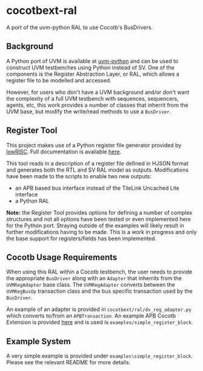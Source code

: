 # cocotbext-ral

A port of the uvm-python RAL to use Cocotb's BusDrivers.

## Background

A Python port of UVM is available at [uvm-python](https://github.com/tpoikela/uvm-python) and can be used to construct UVM testbenches using Python instead of SV.  One of the components is the Register Abstraction Layer, or RAL, which allows a register file to be modelled and accessed.

However, for users who don't have a UVM background and/or don't want the complexity of a full UVM testbench with sequences, sequencers, agents, etc, this work provides a number of classes that inherrit from the UVM base, but modify the write/read methods to use a `BusDriver`.

## Register Tool   

This project makes use of a Python register file generator provided by [lowRISC](https://www.lowrisc.org/).  Full documentation is available [here](https://docs.opentitan.org/doc/rm/register_tool/).

This tool reads in a description of a register file defined in HJSON format and generates both the RTL and SV RAL model as outputs.  Modifications have been made to the scripts to enable two new outputs:

 * an APB based bus interface instead of the TileLink Uncached Lite interface
 * a Python RAL

**Note:** the Register Tool provides options for defining a number of complex structures and not all options have been tested or even implemented here for the Python port.  Straying outside of the examples will likely result in further modifications having to be made.  This is a work in progress and only the base support for registers/fields has been implemented.


## Cocotb Usage Requirements

When using this RAL within a Cocotb testbench, the user needs to provide the appropriate `BusDriver` along with an `Adapter` that inherrits from the `UVMRegAdapter` base class.  The `UVMRegAdapter` converts between the `UVMRegBusOp` transaction class and the bus specific transaction used by the `BusDriver`.

An example of an adapter is provided in `cocotbext/ral/dv_reg_adapter.py` which converts to/from an `APBTransaction`.  An example APB Cocotb Extension is provided [here](https://github.com/SystematIC-Design/cocotbext-apb) and is used is `examples/simple_register_block`.


## Example System

A very simple example is provided under `examples\simple_register_block`.  Please see the relevant README for more details.